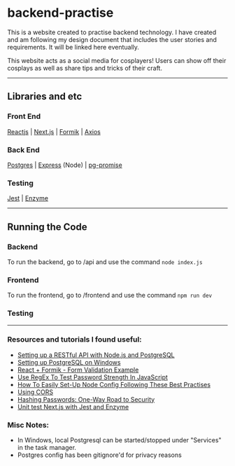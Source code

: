# backend-practise

This is a website created to practise backend technology.
I have created and am following my design document that includes the user stories and requirements. It will be linked here eventually.

This website acts as a social media for cosplayers! Users can show off their cosplays as well as share tips and tricks of their craft.

---

## Libraries and etc

### Front End

[Reactjs](https://reactjs.org/) | [Next.js](https://nextjs.org/) | [Formik](https://jaredpalmer.com/formik/) | [Axios](https://github.com/axios/axios)

### Back End

[Postgres](https://www.postgresql.org/) | [Express](https://expressjs.com/) (Node) | [pg-promise](https://github.com/vitaly-t/pg-promise)

### Testing

[Jest](https://github.com/facebook/jest) | [Enzyme](https://github.com/enzymejs/enzyme)

---

## Running the Code

### Backend

To run the backend, go to /api and use the command `node index.js`

### Frontend

To run the frontend, go to /frontend and use the command `npm run dev`

### Testing

---

### Resources and tutorials I found useful:

- [Setting up a RESTful API with Node.js and PostgreSQL](https://blog.logrocket.com/setting-up-a-restful-api-with-node-js-and-postgresql-d96d6fc892d8/)
- [Setting up PostgreSQL on Windows](https://www.microfocus.com/documentation/idol/IDOL_12_0/MediaServer/Guides/html/English/Content/Getting_Started/Configure/_TRN_Set_up_PostgreSQL.htm)
- [React + Formik - Form Validation Example](https://jasonwatmore.com/post/2019/04/10/react-formik-form-validation-example)
- [Use RegEx To Test Password Strength In JavaScript](https://www.thepolyglotdeveloper.com/2015/05/use-regex-to-test-password-strength-in-javascript/)
- [How To Easily Set-Up Node Config Following These Best Practises](https://codingsans.com/blog/node-config-best-practices)
- [Using CORS](https://www.html5rocks.com/en/tutorials/cors/)
- [Hashing Passwords: One-Way Road to Security](https://auth0.com/blog/hashing-passwords-one-way-road-to-security/)
- [Unit test Next.js with Jest and Enzyme](https://medium.com/@miiny/unit-test-next-js-with-jest-and-enzyme-5b305a8e29fe)

### Misc Notes:

- In Windows, local Postgresql can be started/stopped under "Services" in the task manager.
- Postgres config has been gitignore'd for privacy reasons

